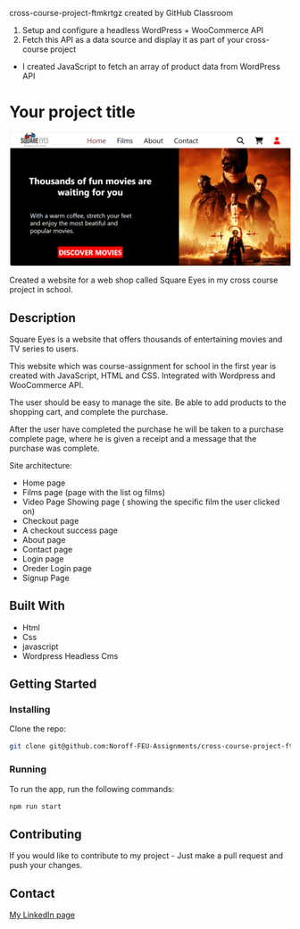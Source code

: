 cross-course-project-ftmkrtgz created by GitHub Classroom

1.  Setup and configure a headless WordPress + WooCommerce API
2.  Fetch this API as a data source and display it as part of your cross-course project

- I created JavaScript to fetch an array of product data from WordPress API

# Your project title

![SquareEyes](https://github.com/Noroff-FEU-Assignments/cross-course-project-ftmkrtgz/blob/Cms/images/cross-course1.png)

Created a website for a web shop called Square Eyes in my cross course project in school.

## Description

Square Eyes is a website that offers thousands of entertaining movies and TV series to users.

This website which was course-assignment for school in the first year is created with JavaScript, HTML and CSS. Integrated with Wordpress and WooCommerce API.

The user should be easy to manage the site. Be able to add products to the shopping cart, and complete the purchase.

After the user have completed the purchase he will be taken to a purchase complete page, where he is given a receipt and a message that the purchase was complete.

Site architecture:

- Home page
- Films page (page with the list og films)
- Video Page Showing page ( showing the specific film the user clicked on)
- Checkout page
- A checkout success page
- About page
- Contact page
- Login page
- Oreder Login page
- Signup Page

## Built With

- Html
- Css
- javascript
- Wordpress Headless Cms

## Getting Started

### Installing

Clone the repo:

```bash
git clone git@github.com:Noroff-FEU-Assignments/cross-course-project-ftmkrtgz.git
```

### Running

To run the app, run the following commands:

```bash
npm run start
```

## Contributing

If you would like to contribute to my project - Just make a pull request and push your changes.

## Contact

[My LinkedIn page](https://www.linkedin.com/in/fatma-kurtgözü-5693aa288)
